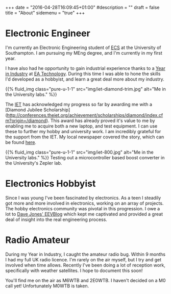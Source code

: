 +++
date = "2016-04-28T16:09:45+01:00"
#description = ""
draft = false
title = "About"
sidemenu = "true"
+++

# Electronic Engineer
I'm currently an Electronic Engineering student of
[ECS](http://www.ecs.soton.ac.uk/) at the University of Southampton.
I am pursuing my MEng degree, and I'm currently in my first year.

I have also had he opportunity to gain industrial experience thanks to a [Year
in Industry](http://www.etrust.org.uk/the-year-in-industry) at [EA
Technology](http://www.eatechnology.com/). During this time I was able to hone
the skills I'd developed as a hobbyist, and learn a great deal more about my
industry.

{{% fluid_img class="pure-u-1-1" src="img/iet-diamond-trim.jpg" alt="Me in the University labs." %}}

The [IET](http://www.theiet.org/) has acknowledged my progress so far by
awarding me with a [Diamond Jubilee Scholarship]
(http://conferences.theiet.org/achievement/scholarships/diamond/index.cfm?origin=/diamond).
This award has already proved it's value to me by enabling me to acquire both
a new laptop, and test equipment. I can use these to further my hobby and
university work. I am incredibly grateful for the support from the IET. My
local newspaper covered the story, which can be found
[here](http://www.whitbygazette.co.uk/news/local/ex-caedmon-college-whitby-student-a-real-diamond-geezer-1-7772699).

{{% fluid_img class="pure-u-1-1" src="img/iet-800.jpg" alt="Me in the University labs." %}}
Testing out a microcontroller based boost converter in the University's Zepler lab.

# Electronics Hobbyist
Since I was young I've been fascinated by electronics. As a teen I steadily
got more and more involved in electronics, working on an array of projects.
The hobby electronics community was pivotal in this progression. I owe a lot
to [Dave Jones' EEVBlog](https://www.eevblog.com/) which kept me captivated
and provided a great deal of insight into the real engineering process.

# Radio Amateur
During my Year in Industry, I caught the amateur radio bug. Within 9 months I
had my full UK radio licence. I'm rarely on the air myself, but I try and get
involved when time allows. Recently I've been doing a lot of reception work,
specifically with weather satellites. I hope to document this soon!

You'll find me on the air as M6WTB and 2E0WTB. I haven't decided on a M0 call
yet! Unfortunately M0WTB is taken.
